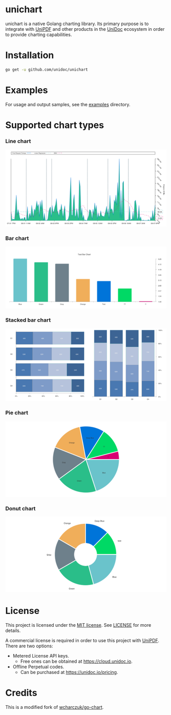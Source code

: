 unichart
========

unichart is a native Golang charting library. Its primary purpose is to
integrate with [UniPDF](https://github.com/unidoc/unipdf) and other products
in the [UniDoc](https://unidoc.io/) ecosystem in order to provide charting
capabilities.

# Installation

```bash
go get -u github.com/unidoc/unichart
```

# Examples

For usage and output samples, see the [examples](examples) directory.

# Supported chart types

### Line chart

![Sample chart output](examples/request_timing/preview.png)

### Bar chart

![Sample bar chart output](examples/bar_chart/preview.png)

### Stacked bar chart

![Sample stacked bar chart output](examples/stacked_bar/preview.png)

### Pie chart

![Sample pie chart output](examples/pie_chart/preview.png)

### Donut chart

![Sample donut chart output](examples/donut_chart/preview.png)

# License

This project is licensed under the [MIT license](https://opensource.org/licenses/MIT).
See [LICENSE](LICENSE) for more details.

A commercial license is required in order to use this project with [UniPDF](https://github.com/unidoc/unipdf).
There are two options:

- Metered License API keys.
  - Free ones can be obtained at https://cloud.unidoc.io.
- Offline Perpetual codes.
  - Can be purchased at https://unidoc.io/pricing.

# Credits

This is a modified fork of [wcharczuk/go-chart](https://github.com/wcharczuk/go-chart).
